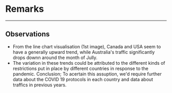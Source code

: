 # Remarks
***

## Observations
* From the line chart visualisation (1st image), Canada and USA seem to have a generally upward trend, while Australia's traffic significantly drops downn around the month of Jully.
* The variation in these trends could be attributed to the different kinds of restrictions put in place by different countries in response to the pandemic.
Conclusion; To acertain this assuption, we'd require further data about the COVID 19 protocols in each country and data about traffics in previous years.
